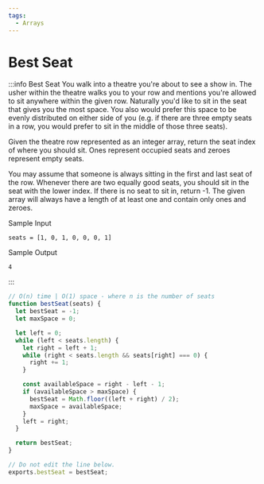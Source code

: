 ```yaml
---
tags:
  - Arrays
---
```


# Best Seat

:::info Best Seat
You walk into a theatre you're about to see a show in. The usher within the theatre walks you to your row and mentions you're allowed to sit anywhere within the given row. Naturally you'd like to sit in the seat that gives you the most space. You also would prefer this space to be evenly distributed on either side of you (e.g. if there are three empty seats in a row, you would prefer to sit in the middle of those three seats).

Given the theatre row represented as an integer array, return the seat index of where you should sit. Ones represent occupied seats and zeroes represent empty seats.

You may assume that someone is always sitting in the first and last seat of the row. Whenever there are two equally good seats, you should sit in the seat with the lower index. If there is no seat to sit in, return -1. The given array will always have a length of at least one and contain only ones and zeroes.


Sample Input
```
seats = [1, 0, 1, 0, 0, 0, 1]
```
Sample Output
```
4
```

:::

```js title="Solution"
// O(n) time | O(1) space - where n is the number of seats
function bestSeat(seats) {
  let bestSeat = -1;
  let maxSpace = 0;

  let left = 0;
  while (left < seats.length) {
    let right = left + 1;
    while (right < seats.length && seats[right] === 0) {
      right += 1;
    }

    const availableSpace = right - left - 1;
    if (availableSpace > maxSpace) {
      bestSeat = Math.floor((left + right) / 2);
      maxSpace = availableSpace;
    }
    left = right;
  }

  return bestSeat;
}

// Do not edit the line below.
exports.bestSeat = bestSeat;

```